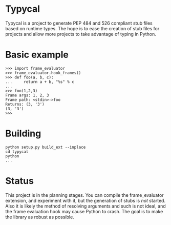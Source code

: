 # Typycal

Typycal is a project to generate PEP 484 and 526 compliant stub files based on runtime types. The hope is to ease the
creation of stub files for projects and allow more projects to take advantage of typing in Python.


# Basic example

    >>> import frame_evaluator
    >>> frame_evaluator.hook_frames()
    >>> def foo(a, b, c):
    ...     return a + b, "%s" % c
    ...
    >>> foo(1,2,3)
    Frame args: 1, 2, 3
    Frame path: <stdin>->foo
    Returns: (3, '3')
    (3, '3')
    >>>
    
# Building
    
    python setup.py build_ext --inplace
    cd typycal
    python
    ...

# Status
This project is in the planning stages. You can compile the frame_evaluator extension, and experiment with it,
but the generation of stubs is _not_ started. Also it is likely the method of resolving arguments and such is not ideal,
and the frame evaluation hook may cause Python to crash. The goal is to make the library as robust as possible.
